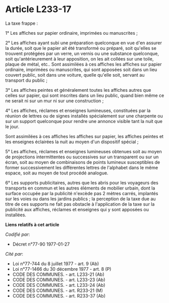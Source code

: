 # Article L233-17

La taxe frappe :

1° Les affiches sur papier ordinaire, imprimées ou manuscrites ;

2° Les affiches ayant subi une préparation quelconque en vue d'en assurer la durée, soit que le papier ait été transformé ou
préparé, soit qu'elles se trouvent protégées par un verre, un vernis ou une substance quelconque, soit qu'antérieurement à
leur apposition, on les ait collées sur une toile, plaque de métal, etc.. Sont assimilées à ces affiches les affiches sur
papier ordinaire, imprimées ou manuscrites, qui sont apposées soit dans un lieu couvert public, soit dans une voiture, quelle
qu'elle soit, servant au transport du public ;

3° Les affiches peintes et généralement toutes les affiches autres que celles sur papier, qui sont inscrites dans un lieu
public, quand bien même ce ne serait ni sur un mur ni sur une construction ;

4° Les affiches, réclames et enseignes lumineuses, constituées par la réunion de lettres ou de signes installés spécialement
sur une charpente ou sur un support quelconque pour rendre une annonce visible tant la nuit que le jour.

Sont assimilées à ces affiches les affiches sur papier, les affiches peintes et les enseignes éclairées la nuit au moyen d'un
dispositif spécial ;

5° Les affiches, réclames et enseignes lumineuses obtenues soit au moyen de projections intermittentes ou successives sur un
transparent ou sur un écran, soit au moyen de combinaisons de points lumineux susceptibles de former successivement les
différentes lettres de l'alphabet dans le même espace, soit au moyen de tout procédé analogue.

6° Les supports publicitaires, autres que les abris pour les voyageurs des transports en commun et les autres éléments de
mobilier urbain, dont la surface occupée par la publicité n'excède pas 2 mètres carrés, implantés sur les voies ou dans les
jardins publics ; la perception de la taxe due au titre de ces supports ne fait pas obstacle à l'application de la taxe sur
la publicité aux affiches, réclames et enseignes qui y sont apposées ou installées.

**Liens relatifs à cet article**

_Codifié par_:

  - Décret n°77-90 1977-01-27

_Cité par_:

  - Loi n°77-744 du 8 juillet 1977 - art. 9 (Ab)
  - Loi n°77-1466 du 30 décembre 1977 - art. 8 (P)
  - CODE DES COMMUNES. - art. L233-21 (Ab)
  - CODE DES COMMUNES. - art. L233-23 (Ab)
  - CODE DES COMMUNES. - art. L233-24 (Ab)
  - CODE DES COMMUNES. - art. R233-21 (M)
  - CODE DES COMMUNES. - art. R233-37 (Ab)
